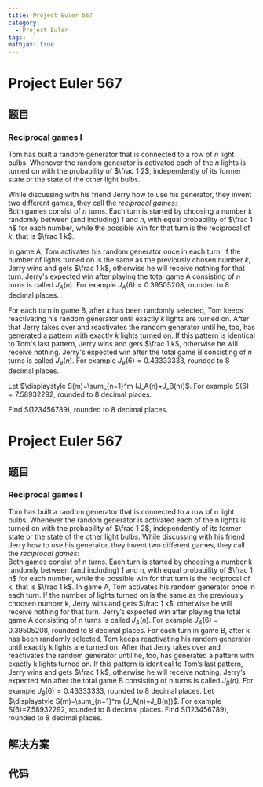 ```yaml
---
title: Project Euler 567
category:
  - Project Euler
tags:
mathjax: true
---
```

<escape><!-- more --></escape>
    
# Project Euler 567
## 题目
### Reciprocal games I


Tom has built a random generator that is connected to a row of $n$ light bulbs. Whenever the random generator is activated each of the $n$ lights is turned on with the probability of $\frac 1 2$, independently of its former state or the state of the other light bulbs.

While discussing with his friend Jerry how to use his generator, they invent two different games, they call the <i>reciprocal games</i>:<br />
Both games consist of $n$ turns. Each turn is started by choosing a number $k$ randomly between (and including) $1$ and $n$, with equal probability of $\frac 1 n$ for each number, while the possible win for that turn is the reciprocal of $k$, that is $\frac 1 k$.

In game A, Tom activates his random generator once in each turn. If the number of lights turned on is the same as the previously chosen number $k$, Jerry wins and gets $\frac 1 k$, otherwise he will receive nothing for that turn. Jerry's expected win after playing the total game A consisting of $n$ turns is called $J_A(n)$. For example $J_A(6)=0.39505208$, rounded to 8 decimal places.

For each turn in game B, after $k$ has been randomly selected, Tom keeps reactivating his random generator until exactly $k$ lights are turned on. After that Jerry takes over and reactivates the random generator until he, too, has generated a pattern with exactly $k$ lights turned on. If this pattern is identical to Tom's last pattern, Jerry wins and gets $\frac 1 k$, otherwise he will receive nothing. Jerry's expected win after the total game B consisting of $n$ turns is called $J_B(n)$. For example $J_B(6)=0.43333333$, rounded to 8 decimal places.

Let $\displaystyle S(m)=\sum_{n=1}^m (J_A(n)+J_B(n))$. For example $S(6)=7.58932292$, rounded to 8 decimal places.

Find S(123456789), rounded to 8 decimal places.


# Project Euler 567
## 题目
### Reciprocal games I

Tom has built a random generator that is connected to a row of n light bulbs. Whenever the random generator is activated each of the n lights is turned on with the probability of $\frac 1 2$, independently of its former state or the state of the other light bulbs.
While discussing with his friend Jerry how to use his generator, they invent two different games, they call the <i>reciprocal games</i>:<br>Both games consist of n turns. Each turn is started by choosing a number k randomly between (and including) 1 and n, with equal probability of $\frac 1 n$ for each number, while the possible win for that turn is the reciprocal of k, that is $\frac 1 k$.
In game A, Tom activates his random generator once in each turn. If the number of lights turned on is the same as the previously choosen number k, Jerry wins and gets $\frac 1 k$, otherwise he will receive nothing for that turn. Jerry’s expected win after playing the total game A consisting of n turns is called $J_A(n)$. For example $J_A(6)=0.39505208$, rounded to 8 decimal places.
For each turn in game B, after k has been randomly selected, Tom keeps reactivating his random generator until exactly k lights are turned on. After that Jerry takes over and reactivates the random generator until he, too, has generated a pattern with exactly k lights turned on. If this pattern is identical to Tom’s last pattern, Jerry wins and gets $\frac 1 k$, otherwise he will receive nothing. Jerry’s expected win after the total game B consisting of n turns is called $J_B(n)$. For example $J_B(6)=0.43333333$, rounded to 8 decimal places.
Let $\displaystyle S(m)=\sum_{n=1}^m (J_A(n)+J_B(n))$. For example S(6)=7.58932292, rounded to 8 decimal places.
Find S(123456789), rounded to 8 decimal places.


## 解决方案


## 代码


